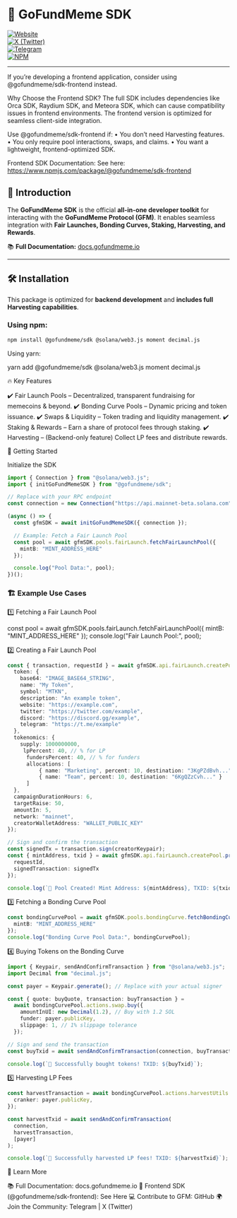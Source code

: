 # 🚀 GoFundMeme SDK  

[![Website](https://img.shields.io/badge/Website-GoFundMeme.io-blue?style=for-the-badge)](https://www.gofundmeme.io)  
[![X (Twitter)](https://img.shields.io/badge/X-@GoFundMemes-black?style=for-the-badge)](https://x.com/GoFundMemes)  
[![Telegram](https://img.shields.io/badge/Telegram-Join%20Chat-blue?style=for-the-badge)](https://t.me/gofundmeme)  
[![NPM](https://img.shields.io/npm/v/@gofundmeme/sdk?color=red&label=NPM&style=for-the-badge)](https://www.npmjs.com/package/@gofundmeme/sdk)  

---
If you’re developing a frontend application, consider using @gofundmeme/sdk-frontend instead.

Why Choose the Frontend SDK?
The full SDK includes dependencies like Orca SDK, Raydium SDK, and Meteora SDK, which can cause compatibility issues in frontend environments. The frontend version is optimized for seamless client-side integration.

Use @gofundmeme/sdk-frontend if:
	•	You don’t need Harvesting features.
	•	You only require pool interactions, swaps, and claims.
	•	You want a lightweight, frontend-optimized SDK.

Frontend SDK Documentation:
See here: https://www.npmjs.com/package/@gofundmeme/sdk-frontend


## 🌟 **Introduction**
The **GoFundMeme SDK** is the official **all-in-one developer toolkit** for interacting with the **GoFundMeme Protocol (GFM)**. It enables seamless integration with **Fair Launches, Bonding Curves, Staking, Harvesting, and Rewards**.

📚 **Full Documentation:** [docs.gofundmeme.io](https://docs.gofundmeme.io/developers/gfm-for-builders)  

---

## 🛠 **Installation**
This package is optimized for **backend development** and **includes full Harvesting capabilities**.

### **Using npm:**
```sh
npm install @gofundmeme/sdk @solana/web3.js moment decimal.js
```
Using yarn:

yarn add @gofundmeme/sdk @solana/web3.js moment decimal.js

🔥 Key Features

✔️ Fair Launch Pools – Decentralized, transparent fundraising for memecoins & beyond.
✔️ Bonding Curve Pools – Dynamic pricing and token issuance.
✔️ Swaps & Liquidity – Token trading and liquidity management.
✔️ Staking & Rewards – Earn a share of protocol fees through staking.
✔️ Harvesting – (Backend-only feature) Collect LP fees and distribute rewards.

🚀 Getting Started

Initialize the SDK

```ts
import { Connection } from "@solana/web3.js";
import { initGoFundMemeSDK } from "@gofundmeme/sdk";

// Replace with your RPC endpoint
const connection = new Connection("https://api.mainnet-beta.solana.com");

(async () => {
  const gfmSDK = await initGoFundMemeSDK({ connection });

  // Example: Fetch a Fair Launch Pool
  const pool = await gfmSDK.pools.fairLaunch.fetchFairLaunchPool({
    mintB: "MINT_ADDRESS_HERE"
  });

  console.log("Pool Data:", pool);
})();
```

### 🏗️ Example Use Cases

1️⃣ Fetching a Fair Launch Pool

const pool = await gfmSDK.pools.fairLaunch.fetchFairLaunchPool({
  mintB: "MINT_ADDRESS_HERE"
});
console.log("Fair Launch Pool:", pool);

2️⃣ Creating a Fair Launch Pool
```ts
const { transaction, requestId } = await gfmSDK.api.fairLaunch.createPool.request({
  token: {
    base64: "IMAGE_BASE64_STRING",
    name: "My Token",
    symbol: "MTKN",
    description: "An example token",
    website: "https://example.com",
    twitter: "https://twitter.com/example",
    discord: "https://discord.gg/example",
    telegram: "https://t.me/example"
  },
  tokenomics: {
    supply: 1000000000,
     lpPercent: 40, // % for LP
      fundersPercent: 40, // % for funders
      allocations: [
          { name: "Marketing", percent: 10, destination: "3KgPZdBvh..." },
          { name: "Team", percent: 10, destination: "6KgQZzCvh..." }
      ]
  },
  campaignDurationHours: 6,
  targetRaise: 50,
  amountIn: 5,
  network: "mainnet",
  creatorWalletAddress: "WALLET_PUBLIC_KEY"
});

// Sign and confirm the transaction
const signedTx = transaction.sign(creatorKeypair);
const { mintAddress, txid } = await gfmSDK.api.fairLaunch.createPool.process({
  requestId,
  signedTransaction: signedTx
});

console.log(`🎉 Pool Created! Mint Address: ${mintAddress}, TXID: ${txid}`);
```

3️⃣ Fetching a Bonding Curve Pool
```ts
const bondingCurvePool = await gfmSDK.pools.bondingCurve.fetchBondingCurvePool({
  mintB: "MINT_ADDRESS_HERE"
});
console.log("Bonding Curve Pool Data:", bondingCurvePool);
```

4️⃣ Buying Tokens on the Bonding Curve
```ts
import { Keypair, sendAndConfirmTransaction } from "@solana/web3.js";
import Decimal from "decimal.js";

const payer = Keypair.generate(); // Replace with your actual signer

const { quote: buyQuote, transaction: buyTransaction } =
  await bondingCurvePool.actions.swap.buy({
    amountInUI: new Decimal(1.2), // Buy with 1.2 SOL
    funder: payer.publicKey,
    slippage: 1, // 1% slippage tolerance
  });

// Sign and send the transaction
const buyTxid = await sendAndConfirmTransaction(connection, buyTransaction, [payer]);

console.log(`🎉 Successfully bought tokens! TXID: ${buyTxid}`);
```

5️⃣ Harvesting LP Fees
```ts
const harvestTransaction = await bondingCurvePool.actions.harvestUtils.harvest({
  cranker: payer.publicKey,
});

const harvestTxid = await sendAndConfirmTransaction(
  connection,
  harvestTransaction,
  [payer]
);

console.log(`🌾 Successfully harvested LP fees! TXID: ${harvestTxid}`);
```
📖 Learn More

📚 Full Documentation: docs.gofundmeme.io
🎨 Frontend SDK (@gofundmeme/sdk-frontend): See Here
💻 Contribute to GFM: GitHub
🌍 Join the Community: Telegram | X (Twitter)

